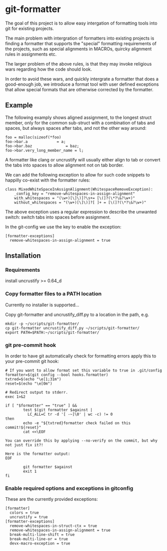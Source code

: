 # git-formatter

The goal of this project is to allow easy intergation of formatting tools into
git for existing projects.

The main problem with intergration of formatters into existing projects is
finding a formatter that supports the "special" formatting requirements of the
projects, such as special alignments in MACROs, quircky alignment rules in
assignments etc.

The larger problem of the above rules, is that they may invoke religious wars
regarding how the code should look.

In order to avoid these wars, and quickly intergrate a formatter that does a
good-enough job, we introduce a format tool with user defined exceptions that
allow special formats that are otherwise corrected by the formatter.

## Example

The following examply shows aligned assignment, to the longest struct member,
only for the common sub-struct with a combination of tabs and spaces, but
always spaces after tabs, and not the other way around:

```
foo = malloc(sizeof(*foo)
foo->bar.a		       = a;
foo->bar.baz		       = baz;
foo->bar.very_long_member_name = l;
```

A formatter like clang or uncrustify will usually either align to tab or
convert the tabs into spaces to allow alignment not on tab border.

We can add the following exception to allow for such code snippets to happilly
co-exist with the formatter rules:

```
class MixedWhiteSpaceInAssignAlignment(WhitespaceRemoveException):
    _config_key = "remove-whitespaces-in-assign-alignment"
    with_whitespaces = "(\w+)[\]\)]?\s+= [\(]?(\*?\&?\w+)"
    without_whitespaces = "(\w+)[\]\)]?[ ]+ = [\(]?(\*?\&?\w+)"
```

The above exception uses a regular expression to describe the unwanted switch:
switch tabs into spaces before assignment.

In the git-config we use the key to enable the exception:

```
[formatter-exceptions]
  remove-whitespaces-in-assign-alignment = true
```

## Installation

### Requirements

install uncrustify >= 0.64_d

### Copy formatter files to a PATH location

Currently no installer is supported...

Copy git-formatter and uncrustify_diff.py to a location in the path, e.g.
```
mkdir -p ~/scripts/git-formatter/
cp git-formatter uncrustify_diff.py ~/scripts/git-formatter/
export PATH=$PATH:~/scripts/git-formatter/
```

### git pre-commit hook

In order to have git automatically check for formatting errors apply this to your pre-commit git hook:

```
# If you want to allow format set this variable to true in .git/config
formatter=$(git config --bool hooks.formatter)
txtred=$(echo "\e[1;31m")
reset=$(echo "\e[0m")

# Redirect output to stderr.
exec 1>&2

if [ "$formatter" == "true" ] &&
        test $(git formatter $against |
          LC_ALL=C tr -d '[ -~]\0' | wc -c) != 0
then
        echo -e "${txtred}formatter check failed on this commit!${reset}"
        cat <<\EOF

You can override this by applying --no-verify on the commit, but why not just fix it?!

Here is the formatter output:
EOF

        git formatter $against
        exit 1
fi

```

### Enable required options and exceptions in gitconfig

These are the currently provided exceptions:
```
[formatter]
  colors = true
  uncrustify = true
[formatter-exceptions]
  remove-whitespaces-in-struct-ctx = true
  remove-whitespaces-in-assign-alignment = true
  break-multi-line-shift = true
  break-multi-line-or = true
  devx-macro-exception = true
```
